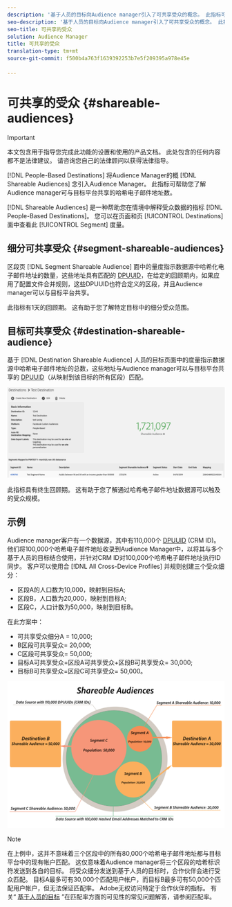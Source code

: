 ```yaml
---
description: '基于人员的目标向Audience manager引入了可共享受众的概念。 此指标可帮助您了解Audience manager可与目标平台共享的哈希电子邮件地址数。 '
seo-description: '基于人员的目标向Audience manager引入了可共享受众的概念。 此指标可帮助您了解Audience manager可与目标平台共享的哈希电子邮件地址数。 '
seo-title: 可共享的受众
solution: Audience Manager
title: 可共享的受众
translation-type: tm+mt
source-git-commit: f500b4a763f1639392253b7e5f209395a978e45e

---
```



# 可共享的受众 {#shareable-audiences}

>[!IMPORTANT]
>本文包含用于指导您完成此功能的设置和使用的产品文档。 此处包含的任何内容都不是法律建议。 请咨询您自己的法律顾问以获得法律指导。

[!DNL People-Based Destinations] 将Audience Manager的概 [!DNL Shareable Audiences] 念引入Audience Manager。 此指标可帮助您了解Audience manager可与目标平台共享的哈希电子邮件地址数。

[!DNL Shareable Audiences] 是一种帮助您在情境中解释受众数据的指标 [!DNL People-Based Destinations]。 您可以在页面和页 [!UICONTROL Destinations] 面中查看此 [!UICONTROL Segment] 度量。

## 细分可共享受众 {#segment-shareable-audiences}

区段页 [!DNL Segment Shareable Audience] 面中的量度指示数据源中哈希化电子邮件地址的数量，这些地址具有匹配的 [DPUUID](../../reference/ids-in-aam.md)，在给定的回顾期内，如果应用了配置文件合并规则，这些DPUUID也符合定义的区段，并且Audience manager可以与目标平台共享。

此指标有1天的回顾期。 这有助于您了解特定目标中的细分受众范围。

## 目标可共享受众 {#destination-shareable-audience}

基于 [!DNL Destination Shareable Audience] 人员的目标页面中的度量指示数据源中哈希电子邮件地址的总数，这些地址与Audience manager可以与目标平台共享的 [DPUUID](../../reference/ids-in-aam.md)（从映射到该目标的所有区段）匹配。

![可共享受众](assets/dest-shareable-audiences.png)

此指标具有终生回顾期。 这有助于您了解通过哈希电子邮件地址数据源可以触及的受众规模。

## 示例

Audience manager客户有一个数据源，其中有110,000个 [DPUUID](../../reference/ids-in-aam.md) (CRM ID)。 他们将100,000个哈希电子邮件地址收录到Audience Manager中，以将其与多个基于人员的目标结合使用，并针对CRM ID对100,000个哈希电子邮件地址执行ID同步。 客户可以使用合 [!DNL All Cross-Device Profiles] 并规则创建三个受众细分：

* 区段A的人口数为10,000，映射到目标A;
* 区段B，人口数为20,000，映射到目标A;
* 区段C，人口计数为50,000，映射到目标B。

在此方案中：

* 可共享受众细分A = 10,000;
* B区段可共享受众= 20,000;
* C区段可共享受众= 50,000;
* 目标A可共享受众=区段A可共享受众+区段B可共享受众= 30,000;
* 目标B可共享受众=区段C可共享受众= 50,000。

![可共享的受众图](assets/shareable-audiences.png)

> [!NOTE]
>
> 在上例中，这并不意味着三个区段中的所有80,000个哈希电子邮件地址都与目标平台中的现有帐户匹配。 这仅意味着Audience manager将三个区段的哈希标识符发送到各自的目标。 将受众细分发送到基于人员的目标时，合作伙伴会进行受众匹配。 目标A最多可有30,000个匹配用户帐户，而目标B最多可有50,000个匹配用户帐户，但无法保证匹配率。 Adobe无权访问特定于合作伙伴的指标。 有关“ [基于人员的目标](../../faq/faq-people-based-destinations.md#match-rates) ”在匹配率方面的可见性的常见问题解答，请参阅匹配率。
